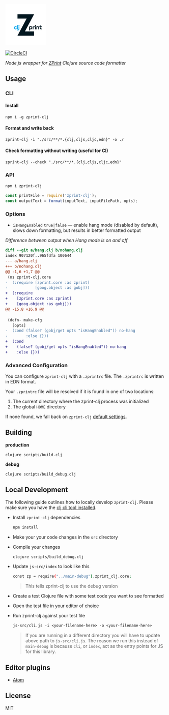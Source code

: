 <img src="logo.png" width=128 />

[![CircleCI](https://circleci.com/gh/clj-commons/zprint-clj.svg?style=svg)](https://circleci.com/gh/clj-commons/zprint-clj)

_Node.js wrapper for [ZPrint](https://github.com/kkinnear/zprint) Clojure source code formatter_

## Usage

### CLI

#### Install
```
npm i -g zprint-clj
```

#### Format and write back
```
zprint-clj -i "./src/**/*.{clj,cljs,cljc,edn}" -o ./
```

#### Check formatting without writing (useful for CI)
```
zprint-clj --check "./src/**/*.{clj,cljs,cljc,edn}"
```

### API

```
npm i zprint-clj
```

```js
const printFile = require('zprint-clj');
const outputText = format(inputText, inputFilePath, opts);
```

### Options

* `isHangEnabled` `true|false` — enable hang mode (disabled by default), slows down formatting, but results in better formatted output

*Difference between output when Hang mode is on and off*

```diff
diff --git a/hang.clj b/nohang.clj
index 907120f..965fdfa 100644
--- a/hang.clj
+++ b/nohang.clj
@@ -1,6 +1,7 @@
 (ns zprint-clj.core
-  (:require [zprint.core :as zprint]
-            [goog.object :as gobj]))
+  (:require
+    [zprint.core :as zprint]
+    [goog.object :as gobj]))
@@ -15,8 +16,9 @@

 (defn- make-cfg
   [opts]
-  (cond (false? (gobj/get opts "isHangEnabled")) no-hang
-        :else {}))
+  (cond
+    (false? (gobj/get opts "isHangEnabled")) no-hang
+    :else {}))
```

### Advanced Configuration

You can configure `zprint-clj` with a `.zprintrc` file. The `.zprintrc` is written in EDN format.

Your `.zprintrc` file will be resolved if it is found in one of two locations:

1.  The current directory where the zprint-clj process was initialized
2.  The global `HOME` directory

If none found, we fall back on `zprint-clj` [default settings](https://github.com/kkinnear/zprint#quick-start).

## Building

**production**

```
clojure scripts/build.clj
```

**debug**

```
clojure scripts/build_debug.clj
```

## Local Development

The following guide outlines how to locally develop `zprint-clj`. Please make sure you have the [clj cli tool installed](https://clojure.org/guides/deps_and_cli).

- Install `zprint-clj` dependencies

  ```bash
  npm install
  ```

- Make your your code changes in the `src` directory

- Compile your changes

  ```bash
  clojure scripts/build_debug.clj
  ```

- Update `js-src/index` to look like this

  ```bash
  const zp = require("../main-debug").zprint_clj.core;
  ```

  > This tells zprint-clj to use the debug version

- Create a test Clojure file with some test code you want to see formatted

- Open the test file in your editor of choice

- Run zprint-clj against your test file

  ```clojure
  js-src/cli.js -i <your-filename-here> -o <your-filename-here>
  ```

  > If you are running in a different directory you will have to update above path to `js-src/cli.js`. The reason we run this instead of `main-debug` is because `cli`, or `index`, act as the entry points for JS for this library.

## Editor plugins

- [Atom](https://github.com/roman01la/zprint-atom)

## License

MIT
